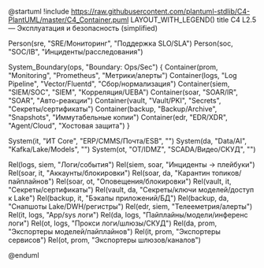 @startuml
!include https://raw.githubusercontent.com/plantuml-stdlib/C4-PlantUML/master/C4_Container.puml
LAYOUT_WITH_LEGEND()
title C4 L2.5 — Эксплуатация и безопасность (simplified)

Person(sre, "SRE/Мониторинг", "Поддержка SLO/SLA")
Person(soc, "SOC/IB", "Инциденты/расследования")

System_Boundary(ops, "Boundary: Ops/Sec") {
  Container(prom, "Monitoring", "Prometheus", "Метрики/алерты")
  Container(logs, "Log Pipeline", "Vector/Fluentd", "Сбор/нормализация")
  Container(siem, "SIEM/SOC", "SIEM", "Корреляция/UEBA")
  Container(soar, "SOAR/IR", "SOAR", "Авто-реакции")
  Container(vault, "Vault/PKI", "Secrets", "Секреты/сертификаты")
  Container(backup, "Backup/Archive", "Snapshots", "Иммутабельные копии")
  Container(edr, "EDR/XDR", "Agent/Cloud", "Хостовая защита")
}

System(it, "ИТ Core", "ERP/CMMS/Почта/ESB", "")
System(da, "Data/AI", "Kafka/Lake/Models", "")
System(ot, "OT/IDMZ", "SCADA/Видео/СКУД", "")

Rel(logs, siem, "Логи/события")
Rel(siem, soar, "Инциденты → плейбуки")
Rel(soar, it, "Аккаунты/блокировки")
Rel(soar, da, "Карантин топиков/пайплайнов")
Rel(soar, ot, "Оповещения/блокировки")
Rel(vault, it, "Секреты/сертификаты")
Rel(vault, da, "Секреты/ключи моделей/доступ к Lake")
Rel(backup, it, "Бэкапы приложений/БД")
Rel(backup, da, "Снапшоты Lake/DWH/регистры")
Rel(edr, siem, "Телееметрия/алерты")
Rel(it, logs, "App/sys логи")
Rel(da, logs, "Пайплайны/модели/инференс логи")
Rel(ot, logs, "Прокси логи/шлюзы/СКУД")
Rel(da, prom, "Экспортеры моделей/пайплайнов")
Rel(it, prom, "Экспортеры сервисов")
Rel(ot, prom, "Экспортеры шлюзов/каналов")

@enduml
